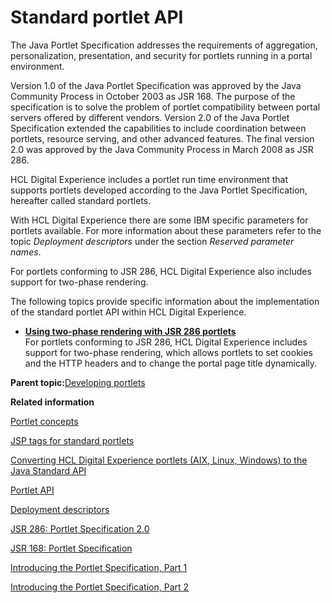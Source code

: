 # Standard portlet API

The Java Portlet Specification addresses the requirements of aggregation, personalization, presentation, and security for portlets running in a portal environment.

Version 1.0 of the Java Portlet Specification was approved by the Java Community Process in October 2003 as JSR 168. The purpose of the specification is to solve the problem of portlet compatibility between portal servers offered by different vendors. Version 2.0 of the Java Portlet Specification extended the capabilities to include coordination between portlets, resource serving, and other advanced features. The final version 2.0 was approved by the Java Community Process in March 2008 as JSR 286.

HCL Digital Experience includes a portlet run time environment that supports portlets developed according to the Java Portlet Specification, hereafter called standard portlets.

With HCL Digital Experience there are some IBM specific parameters for portlets available. For more information about these parameters refer to the topic *Deployment descriptors* under the section *Reserved parameter names*.

For portlets conforming to JSR 286, HCL Digital Experience also includes support for two-phase rendering.

The following topics provide specific information about the implementation of the standard portlet API within HCL Digital Experience.

-   **[Using two-phase rendering with JSR 286 portlets](../dev-portlet/jsr2phase_overview.md)**  
For portlets conforming to JSR 286, HCL Digital Experience includes support for two-phase rendering, which allows portlets to set cookies and the HTTP headers and to change the portal page title dynamically.

**Parent topic:**[Developing portlets](../dev-portlet/wpsdev.md)

**Related information**  


[Portlet concepts](../dev-portlet/wpsbpc.md)

[JSP tags for standard portlets](../dev-portlet/jsrjsp.md)

[Converting HCL Digital Experience portlets \(AIX, Linux, Windows\) to the Java Standard API](../dev-portlet/jsrmig.md)

[Portlet API](../dev-portlet/wpspapi.md)

[Deployment descriptors](../dev-portlet/wpsptdesc.md)

[JSR 286: Portlet Specification 2.0](https://jcp.org/en/jsr/detail?id=286)

[JSR 168: Portlet Specification](https://jcp.org/en/jsr/detail?id=168)

[Introducing the Portlet Specification, Part 1](https://www.infoworld.com/article/2073645/introducing-the-portlet-specification--part-1.html)

[Introducing the Portlet Specification, Part 2](https://www.infoworld.com/article/2073698/introducing-the-portlet-specification--part-2.html)

